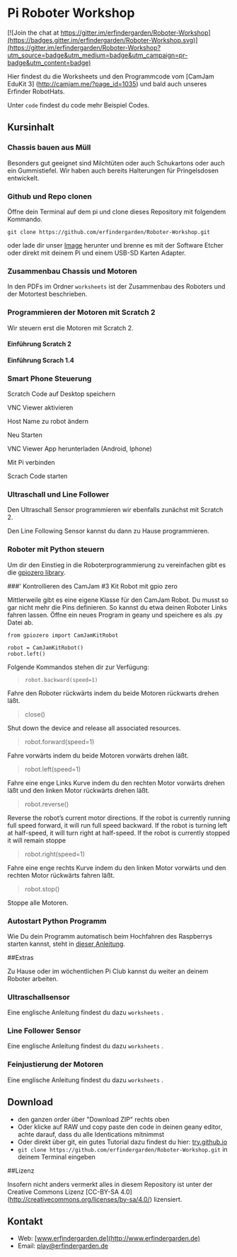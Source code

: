 # Pi Roboter Workshop

[![Join the chat at https://gitter.im/erfindergarden/Roboter-Workshop](https://badges.gitter.im/erfindergarden/Roboter-Workshop.svg)](https://gitter.im/erfindergarden/Roboter-Workshop?utm_source=badge&utm_medium=badge&utm_campaign=pr-badge&utm_content=badge)

Hier findest du die Worksheets und den Programmcode vom [CamJam EduKit 3] (http://camjam.me/?page_id=1035) und bald auch unseres Erfinder RobotHats. 

Unter `code` findest du code mehr Beispiel Codes.



## Kursinhalt

### Chassis bauen aus Müll

Besonders gut geeignet sind Milchtüten oder auch Schukartons oder auch ein Gummistiefel. Wir haben auch bereits Halterungen für Pringelsdosen entwickelt. 

### Github und Repo clonen

Öffne dein Terminal auf dem pi und clone dieses Repository mit folgendem Kommando.

```
git clone https://github.com/erfindergarden/Roboter-Workshop.git

```

oder lade dir unser [Image](https://www.dropbox.com/s/eztebsx1mr978er/raspbian-erfinder-robot.img.zip?dl=0) herunter und brenne es mit der Software Etcher oder direkt mit deinem Pi und einem USB-SD Karten Adapter. 


### Zusammenbau Chassis und Motoren
In den PDFs im Ordner `worksheets` ist der Zusammenbau des Roboters und der Motortest beschrieben. 

### Programmieren der Motoren mit Scratch 2

Wir steuern erst die Motoren mit Scratch 2.

#### Einführung Scratch 2

#### Einführung Scrach 1.4

### Smart Phone Steuerung

Scratch Code auf Desktop speichern

VNC Viewer aktivieren

Host Name zu robot ändern

Neu Starten

VNC Viewer App herunterladen (Android, Iphone)

Mit Pi verbinden

Scrach Code starten



### Ultraschall und Line Follower

Den Ultraschall Sensor programmieren wir ebenfalls zunächst mit Scratch 2.

Den Line Following Sensor kannst du dann zu Hause programmieren. 


###  Roboter mit Python steuern

Um dir den Einstieg in die Roboterprogrammierung zu vereinfachen gibt es die [gpiozero library](https://gpiozero.readthedocs.org/en/v1.1.0/). 


###' Kontrollieren des CamJam #3 Kit Robot mit gpio zero

Mittlerweile gibt es eine eigene Klasse für den CamJam Robot. Du musst so gar nicht mehr die Pins definieren. So kannst du etwa deinen Roboter Links fahren lassen. Öffne ein neues Program in geany und speichere es als .py Datei ab.

```
from gpiozero import CamJamKitRobot

robot = CamJamKitRobot()
robot.left()

```
Folgende Kommandos stehen dir zur Verfügung:  


> `robot.backward(speed=1)`

Fahre den Roboter rückwärts indem du beide Motoren rückwarts drehen läßt.
 
>  close()

Shut down the device and release all associated resources.
 
> robot.forward(speed=1)

Fahre vorwärts indem du beide Motoren vorwärts drehen läßt. 
 
>  robot.left(speed=1)

Fahre eine enge Links Kurve indem du den rechten Motor vorwärts drehen läßt und den linken Motor rückwärts drehen läßt. 
 
>  robot.reverse()

Reverse the robot’s current motor directions. If the robot is currently running full speed forward, it will run full speed backward. If the robot is turning left at half-speed, it will turn right at half-speed. If the robot is currently stopped it will remain stoppe
 
>  robot.right(speed=1)

Fahre eine enge rechts Kurve indem du den linken Motor vorwärts und den rechten Motor rückwärts fahren läßt. 
 
>  robot.stop() 
 
Stoppe alle Motoren. 


### Autostart Python Programm
Wie Du dein Programm automatisch beim Hochfahren des Raspberrys starten kannst, steht in [dieser Anleitung](autorun/).



##Extras

Zu Hause oder im wöchentlichen Pi Club kannst du weiter an deinem Roboter arbeiten. 

### Ultraschallsensor
Eine englische Anleitung findest du dazu `worksheets` 
.

### Line Follower Sensor
Eine englische Anleitung findest du dazu `worksheets` 
.

### Feinjustierung der Motoren
Eine englische Anleitung findest du dazu `worksheets` 
.

## Download 
* den ganzen order über "Download ZIP" rechts oben
* Oder klicke auf RAW und copy paste den code in deinen geany editor, achte darauf, dass du alle Identications mitnimmst
* Oder direkt über git, ein gutes Tutorial dazu findest du hier: [try.github.io](https://try.github.io)
* ```git clone https://github.com/erfindergarden/Roboter-Workshop.git``` in deinem Terminal eingeben

##Lizenz

Insofern nicht anders vermerkt alles in diesem Repository ist unter der Creative Commons Lizenz [CC-BY-SA 4.0] (http://creativecommons.org/licenses/by-sa/4.0/) lizensiert. 


## Kontakt
* Web: [www.erfindergarden.de](http://www.erfindergarden.de)
* Email: [play@erfindergarden.de](mailto:play@erfindergarden.de)
